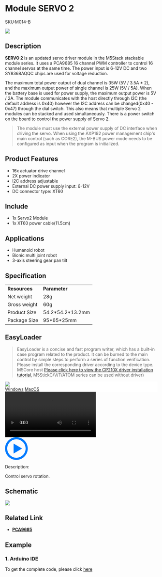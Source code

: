 # Module SERVO 2

<el-tag effect="plain">SKU:M014-B</el-tag>

<div class="product_pic"><img src="assets/img/product_pics/module/servo2/servo2.webp"></div>

##  Description

**SERVO 2** is an updated servo driver module in the M5Stack stackable module series. It uses a PCA9685 16 channel PWM controller to control 16 channel servos at the same time. The power input is 6-12V DC and two SY8368AQQC chips are used for voltage reduction.

The maximum total power output of dual channel is 35W (5V / 3.5A * 2), and the maximum output power of single channel is 25W (5V / 5A). When the battery base is used for power supply, the maximum output power is 5V / 2A. The module communicates with the host directly through I2C (the default address is 0x40) however the I2C address can be changed(0x40 - 0x47) through the dial switch. This also means that multiple Servo 2 modules can be stacked and used simultaneously. There is a power switch on the board to control the power supply of Servo 2.


>The module must use the external power supply of DC interface when driving the servo. When using the AXP192 power management chip's main control (such as CORE2), the M-BUS power mode needs to be configured as input when the program is initialized.

## Product Features

- 16x actuator drive channel
- 2X power indicator
- I2C address adjustable
- External DC power supply input: 6-12V
- DC connector type: XT60

## Include

-  1x Servo2 Module
-  1x XT60 power cable(11.5cm)

## Applications

- Humanoid robot
- Bionic multi joint robot
- 3-axis steering gear pan tilt

## Specification

<table>
   <tr style="font-weight:bold">
      <td>Resources</td>
      <td>Parameter</td>
   </tr>
   <tr>
      <td>Net weight</td>
      <td>28g</td>
   </tr>
   <tr>
      <td>Gross weight</td>
      <td>60g</td>
   </tr>
   <tr>
      <td>Product Size</td>
      <td>54.2*54.2*13.2mm</td>
   </tr>
   <tr>
      <td>Package Size</td>
      <td>95*65*25mm</td>
   </tr>
 </table>

## EasyLoader

>EasyLoader is a concise and fast program writer, which has a built-in case program related to the product. It can be burned to the main control by simple steps to perform a series of function verification. Please install the corresponding driver according to the device type. M5Core host [Please click here to view the CP210X driver installation tutorial](en/arduino/arduino_development), M5StickC/V/T/ATOM series can be used without driver)

<div class="easyloader-box">
    <div style="background-color:white;">
        <div><img src="https://m5stack.oss-cn-shenzhen.aliyuncs.com/image/easyloader_intro.webp"></div>
        <div class="easyloader-btn">
            <a href="https://m5stack.oss-cn-shenzhen.aliyuncs.com/EasyLoader/Windows/MODULE/EasyLoader_Servo2.exe">Windows</a>
            <a href="https://m5stack.oss-cn-shenzhen.aliyuncs.com/EasyLoader/MacOS/MODULE/EasyLoader_Servo2.dmg">MacOS</a>
            <!-- <a>Linux</a>
            <a>MacOS</a> -->
        </div>
    </div>
    <div>
        <video id="example_video" controls>
            <source src="https://m5stack.oss-cn-shenzhen.aliyuncs.com/video/Product_example_video/Module/Servo2.mp4" type="video/mp4">
        </video>
        <div class="easyloader-mask">
        <a>
            <svg id="play-btn" t="1583228776634" class="icon" viewBox="0 0 1024 1024" version="1.1" xmlns="http://www.w3.org/2000/svg" p-id="4152" width="75" height="75"><path d="M512 0C229.216 0 0 229.216 0 512s229.216 512 512 512 512-229.216 512-512S794.784 0 512 0z m0 928C282.24 928 96 741.76 96 512S282.24 96 512 96s416 186.24 416 416-186.24 416-416 416zM384 288l384 224-384 224z" p-id="4153" fill="#007aff"></path></svg></a>
            <p>Description:</p>
            <p>Control servo rotation.</p>
        </div>
    </div>
</div>

## Schematic

<img src="assets/img/product_pics/module/servo2/servo2_sch.webp">

## Related Link

- **[PCA9685](https://m5stack.oss-cn-shenzhen.aliyuncs.com/resource/docs/datasheet/module/PCA9685.pdf)**

## Example

### 1. Arduino IDE

To get the complete code, please click [here](https://github.com/m5stack/M5-ProductExampleCodes/tree/master/Module/SERVO2)


<script>

   var purchase_link = 'https://m5stack.com/collections/m5stack-new-arrival/products/servo2-module-16-channels-13-2-pca9685';

   anchor_search(purchase_link);
   scrollFunc();

</script>